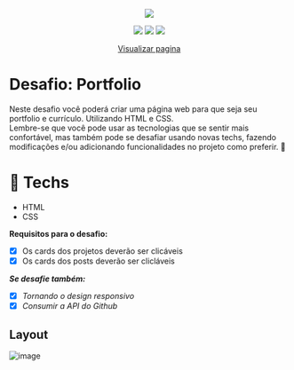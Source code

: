 <p align="center">
<img src="http://img.shields.io/static/v1?label=STATUS&message=FINALIZADO&color=green&style=for-the-badge"/>
</p>

<p align="center">
<img src="https://img.shields.io/badge/React-20232A?style=for-the-badge&logo=react&logoColor=61DAFB" />
<img src="https://img.shields.io/badge/Redux-593D88?style=for-the-badge&logo=redux&logoColor=white" />
<img src="https://img.shields.io/badge/Tailwind_CSS-38B2AC?style=for-the-badge&logo=tailwind-css&logoColor=white" />

</p>

<p align="center" border="10">
<a href="https://jonescesarn.github.io/desafio-portfolio-rockseat/" target="_blank">Visualizar pagina</a>
</p>

# Desafio: Portfolio

Neste desafio você poderá criar uma página web para que seja seu portfolio e currículo. Utilizando HTML e CSS.</br>
Lembre-se que você pode usar as tecnologias que se sentir mais confortável, mas também pode se desafiar
usando novas techs, fazendo modificações e/ou adicionando funcionalidades no projeto como preferir. 🚀

# 🚀 **Techs**

- HTML
- CSS

**Requisitos para o desafio:**

- [x] Os cards dos projetos deverão ser clicáveis
- [x] Os cards dos posts deverão ser clicláveis

**_Se desafie também:_**

- [x] _Tornando o design responsivo_
- [x] _Consumir a API do Github_

## Layout

![image](https://user-images.githubusercontent.com/68172438/174486966-05ed710d-7160-492a-9ff2-b308da07427b.png)

